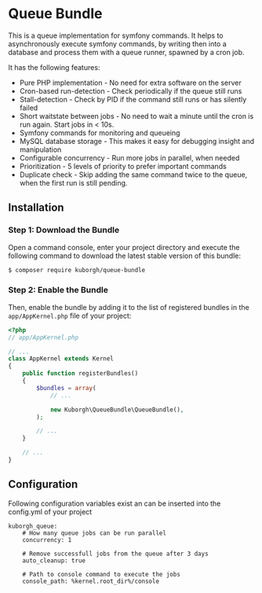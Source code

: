 Queue Bundle
============

This is a queue implementation for symfony commands. 
It helps to asynchronously execute symfony commands, by writing then into a database and process them with a queue runner, spawned by a cron job.

It has the following features:
* Pure PHP implementation - No need for extra software on the server
* Cron-based run-detection - Check periodically if the queue still runs
* Stall-detection - Check by PID if the command still runs or has silently failed
* Short waitstate between jobs - No need to wait a minute until the cron is run again. Start jobs in < 10s.
* Symfony commands for monitoring and queueing
* MySQL database storage - This makes it easy for debugging insight and manipulation
* Configurable concurrency - Run more jobs in parallel, when needed
* Prioritization - 5 levels of priority to prefer important commands
* Duplicate check - Skip adding the same command twice to the queue, when the first run is still pending.

Installation
------------

### Step 1: Download the Bundle

Open a command console, enter your project directory and execute the
following command to download the latest stable version of this bundle:

```bash
$ composer require kuborgh/queue-bundle
```

### Step 2: Enable the Bundle

Then, enable the bundle by adding it to the list of registered bundles
in the `app/AppKernel.php` file of your project:

```php
<?php
// app/AppKernel.php

// ...
class AppKernel extends Kernel
{
    public function registerBundles()
    {
        $bundles = array(
            // ...

            new Kuborgh\QueueBundle\QueueBundle(),
        );

        // ...
    }

    // ...
}
```

Configuration
-------------

Following configuration variables exist an can be inserted into the config.yml of your project
```
kuborgh_queue:
    # How many queue jobs can be run parallel
    concurrency: 1

    # Remove successfull jobs from the queue after 3 days
    auto_cleanup: true

    # Path to console command to execute the jobs
    console_path: %kernel.root_dir%/console
```
